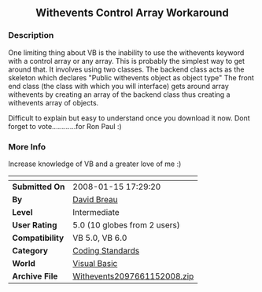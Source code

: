﻿<div align="center">

## Withevents Control Array Workaround


</div>

### Description

One limiting thing about VB is the inability to use the withevents keyword with a control array or any array. This is probably the simplest way to get around that. It involves using two classes. The backend class acts as the skeleton which declares "Public withevents object as object type" The front end class (the class with which you will interface) gets around array withevents by creating an array of the backend class thus creating a withevents array of objects.

Difficult to explain but easy to understand once you download it now. Dont forget to vote............for Ron Paul :)
 
### More Info
 
Increase knowledge of VB and a greater love of me :)


<span>             |<span>
---                |---
**Submitted On**   |2008-01-15 17:29:20
**By**             |[David Breau](https://github.com/Planet-Source-Code/PSCIndex/blob/master/ByAuthor/david-breau.md)
**Level**          |Intermediate
**User Rating**    |5.0 (10 globes from 2 users)
**Compatibility**  |VB 5\.0, VB 6\.0
**Category**       |[Coding Standards](https://github.com/Planet-Source-Code/PSCIndex/blob/master/ByCategory/coding-standards__1-43.md)
**World**          |[Visual Basic](https://github.com/Planet-Source-Code/PSCIndex/blob/master/ByWorld/visual-basic.md)
**Archive File**   |[Withevents2097661152008\.zip](https://github.com/Planet-Source-Code/david-breau-withevents-control-array-workaround__1-69923/archive/master.zip)








